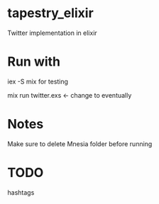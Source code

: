 # tapestry_elixir
Twitter implementation in elixir

# Run with
iex -S mix for testing

mix run twitter.exs <- change to eventually

# Notes
Make sure to delete Mnesia folder before running

# TODO
hashtags